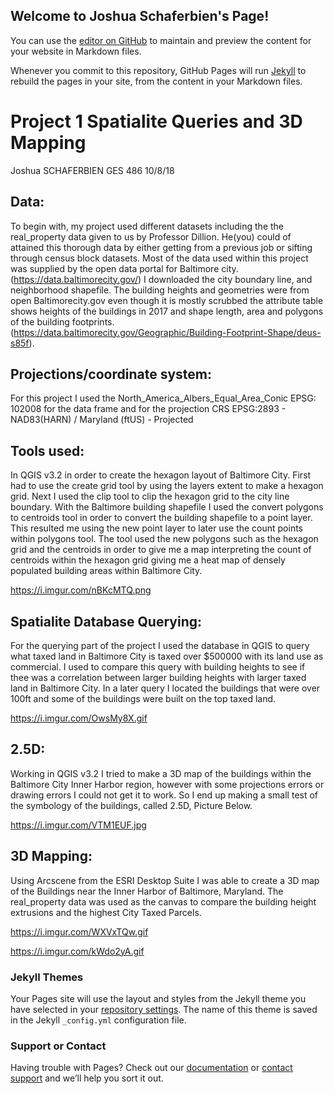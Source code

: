 ## Welcome to Joshua Schaferbien's Page!

You can use the [editor on GitHub](https://github.com/jrschaferb/jrschaferb.github.io/edit/master/README.md) to maintain and preview the content for your website in Markdown files.

Whenever you commit to this repository, GitHub Pages will run [Jekyll](https://jekyllrb.com/) to rebuild the pages in your site, from the content in your Markdown files.

# Project 1  Spatialite Queries and 3D Mapping

 Joshua SCHAFERBIEN   GES 486 10/8/18

## Data:

To begin with, my project used different datasets including the the real_property data given to us by Professor Dillion. He(you) could of attained this thorough data by either getting from a previous job or sifting through census block datasets.
Most of the data used within this project was supplied by the open data portal for Baltimore city.(https://data.baltimorecity.gov/) I downloaded the city boundary line, and neighborhood shapefile. The building heights and geometries were from open Baltimorecity.gov even though it is mostly scrubbed the attribute table shows heights of the buildings in 2017 and shape length, area and polygons of the building footprints. (https://data.baltimorecity.gov/Geographic/Building-Footprint-Shape/deus-s85f).

## Projections/coordinate system:

For this project I used the North_America_Albers_Equal_Area_Conic EPSG: 102008 for the data frame and for the projection
CRS
EPSG:2893 - NAD83(HARN) / Maryland (ftUS) - Projected



## Tools used:
In QGIS v3.2 in order to create the hexagon layout of Baltimore City. First had to use the create grid tool by using the layers extent to make a hexagon grid. Next I used the clip tool to clip the hexagon grid to the city line boundary. With the Baltimore building shapefile I used the convert polygons to centroids tool in order to convert the building shapefile to a point layer. This resulted me using the new point layer to later use the count points within polygons tool. The tool used the new polygons such as the hexagon grid and the centroids in order to give me a map interpreting the count of centroids within the hexagon grid giving me a heat map of densely populated building areas within Baltimore City.

https://i.imgur.com/nBKcMTQ.png

## Spatialite Database Querying:

For the querying part of the project I used the database in QGIS to query what taxed land in Baltimore City is taxed over $500000 with its land use as commercial. I used to compare this query with building heights to see if thee was a correlation between larger building heights with larger taxed land in Baltimore City. In a later query I located the buildings that were over 100ft and some of the buildings were built on the top taxed land.

https://i.imgur.com/OwsMy8X.gif

## 2.5D:

Working in QGIS v3.2 I tried to make a 3D map of the buildings within the Baltimore City Inner Harbor region, however with some projections errors or drawing errors I could not get it to work. So I end up making a small test of the symbology of the buildings, called 2.5D, Picture Below.

https://i.imgur.com/VTM1EUF.jpg

## 3D Mapping:

Using Arcscene from the ESRI Desktop Suite I was able to create a 3D map of the Buildings near the Inner Harbor of Baltimore, Maryland. The real_property data was used as the canvas to compare the building height extrusions and the highest City Taxed Parcels.

https://i.imgur.com/WXVxTQw.gif

https://i.imgur.com/kWdo2yA.gif


### Jekyll Themes

Your Pages site will use the layout and styles from the Jekyll theme you have selected in your [repository settings](https://github.com/jrschaferb/jrschaferb.github.io/settings). The name of this theme is saved in the Jekyll `_config.yml` configuration file.

### Support or Contact

Having trouble with Pages? Check out our [documentation](https://help.github.com/categories/github-pages-basics/) or [contact support](https://github.com/contact) and we’ll help you sort it out.
